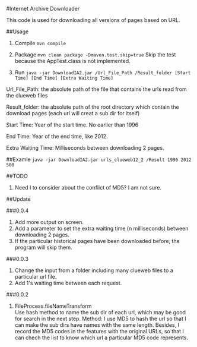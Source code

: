 #Internet Archive Downloader 

This code is used for downloading all versions of pages based on URL.

##Usage

1. Compile
```mvn compile```

2. Package
```mvn clean package -Dmaven.test.skip=true```
Skip the test because the AppTest.class is not implemented.

3. Run
```java -jar DownloadIA2.jar /Url_File_Path /Result_folder [Start Time] [End Time] [Extra Waiting Time]```

Url_File_Path: the absolute path of the file that contains the urls read from the clueweb files

Result_folder: the absolute path of the root directory which contain the download pages (each url will creat a sub dir for itself)

Start Time: Year of the start time. No earlier than 1996

End Time: Year of the end time, like 2012.

Extra Waiting Time: Milliseconds between downloading 2 pages.

##Examle 
```java -jar DownloadIA2.jar urls_clueweb12_2 /Result 1996 2012 500```

##TODO

1. Need I to consider about the conflict of MD5? I am not sure.

##Update

###0.0.4
1. Add more output on screen.  
2. Add a parameter to set the extra waiting time (n milliseconds) between downloading 2 pages.  
3. If the particular historical pages have been downloaded before, the program will skip them.

###0.0.3

1. Change the input from a folder including many clueweb files to a particular url file.  
2. Add 1's waiting time between each request.

###0.0.2

1. FileProcess.fileNameTransform  
Use hash method to name the sub dir of each url, which may be good for search in the next step.
Method: I use MD5 to hash the url so that I can make the sub dirs have names with the same length. Besides, I record the MD5 codes in the features with the original URLs, so that I can chech the list to know which url a particular MD5 code represents.